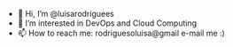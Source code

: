 - 👋 Hi, I’m @luisarodriguees
- 👀 I’m interested in DevOps and Cloud Computing
- 📫 How to reach me: rodriguesoluisa@gmail e-mail me :)

<!---
luisarodriguees/luisarodriguees is a ✨ special ✨ repository because its `README.md` (this file) appears on your GitHub profile.
You can click the Preview link to take a look at your changes.
--->
